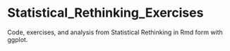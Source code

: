 # Statistical_Rethinking_Exercises
Code, exercises, and analysis from Statistical Rethinking in Rmd form with ggplot.
